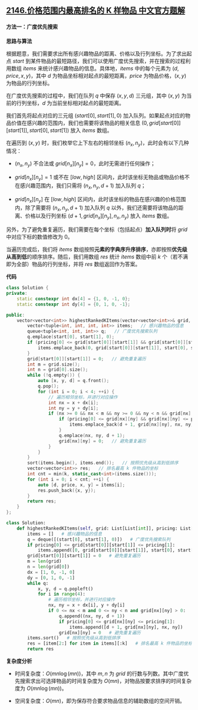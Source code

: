 ## [2146.价格范围内最高排名的 K 样物品 中文官方题解](https://leetcode.cn/problems/k-highest-ranked-items-within-a-price-range/solutions/100000/jie-ge-fan-wei-nei-zui-gao-pai-ming-de-k-yxh2)

#### 方法一：广度优先搜索

**思路与算法**

根据题意，我们需要求出所有感兴趣物品的距离、价格以及行列坐标。为了求出起点 $\textit{start}$ 到某件物品的最短路径，我们可以使用广度优先搜索，并在搜索的过程利用数组 $\textit{items}$ 来统计感兴趣物品的信息。具体地，$\textit{items}$ 中的每个元素为 $(d, \textit{price}, x, y)$，其中 $d$ 为物品坐标相对起点的最短距离，$\textit{price}$ 为物品价格，$(x, y)$ 为物品的行列坐标。

在广度优先搜索的过程中，我们在队列 $q$ 中保存 $(x, y, d)$ 三元组，其中 $(x, y)$ 为当前的行列坐标，$d$ 为当前坐标相对起点的最短距离。

我们首先将起点对应的三元组 $(\textit{start}[0], \textit{start}[1], 0)$ 加入队列。如果起点对应的物品价值在感兴趣的范围内，我们也需要将该物品的相关信息 $(0, \textit{grid}[\textit{start}[0]][\textit{start}[1]], \textit{start}[0], \textit{start}[1])$ 放入 $\textit{items}$ 数组。

在遍历到 $(x, y)$ 时，我们枚举它上下左右的相邻坐标 $(n_x, n_y)$，此时会有以下几种情况：

- $(n_x, n_y)$ 不合法或 $\textit{grid}[n_x][n_y] = 0$，此时无需进行任何操作；

- $\textit{grid}[n_x][n_y] = 1$ 或不在 $[\textit{low}, \textit{high}]$ 区间内，此时该坐标无物品或物品价格不在感兴趣范围内，我们只需将 $(n_x, n_y, d + 1)$ 加入队列 $q$；

- $\textit{grid}[n_x][n_y]$ 在 $[\textit{low}, \textit{high}]$ 区间内，此时该坐标的物品在感兴趣的价格范围内，除了需要将 $(n_x, n_y, d + 1)$ 加入队列 $q$ 以外，我们还需要将该物品的距离、价格以及行列坐标 $(d + 1, \textit{grid}[n_x][n_y], n_x, n_y)$ 放入 $\textit{items}$ 数组。

另外，为了避免重复遍历，我们需要在每个坐标（包括起点）**加入队列时**将 $\textit{grid}$ 中对应下标的数值修改为 $0$。

当遍历完成后，我们将 $\textit{items}$ 数组按照**元素的字典序升序排序**，亦即按照**优先级从高到低**的顺序排序。随后，我们用数组 $\textit{res}$ 统计 $\textit{items}$ 数组中前 $k$ 个（若不满即为全部）物品的行列坐标，并将 $\textit{res}$ 数组返回作为答案。

**代码**

```C++ [sol1-C++]
class Solution {
private:
    static constexpr int dx[4] = {1, 0, -1, 0};
    static constexpr int dy[4] = {0, 1, 0, -1};

public:
    vector<vector<int>> highestRankedKItems(vector<vector<int>>& grid, vector<int>& pricing, vector<int>& start, int k) {
        vector<tuple<int, int, int, int>> items;   // 感兴趣物品的信息
        queue<tuple<int, int, int>> q;   // 广度优先搜索队列
        q.emplace(start[0], start[1], 0);
        if (pricing[0] <= grid[start[0]][start[1]] && grid[start[0]][start[1]] <= pricing[1]) {
            items.emplace_back(0, grid[start[0]][start[1]], start[0], start[1]);
        }
        grid[start[0]][start[1]] = 0;   // 避免重复遍历
        int m = grid.size();
        int n = grid[0].size();
        while (!q.empty()) {
            auto [x, y, d] = q.front();
            q.pop();
            for (int i = 0; i < 4; ++i) {
                // 遍历相邻坐标，并进行对应操作
                int nx = x + dx[i];
                int ny = y + dy[i];
                if (nx >= 0 && nx < m && ny >= 0 && ny < n && grid[nx][ny] > 0) {
                    if (pricing[0] <= grid[nx][ny] && grid[nx][ny] <= pricing[1]) {
                        items.emplace_back(d + 1, grid[nx][ny], nx, ny);
                    }
                    q.emplace(nx, ny, d + 1);
                    grid[nx][ny] = 0;   // 避免重复遍历
                }
            }
        }
        sort(items.begin(), items.end());   // 按照优先级从高到低排序
        vector<vector<int>> res;   // 排名最高 k 件物品的坐标
        int cnt = min(k, static_cast<int>(items.size()));
        for (int i = 0; i < cnt; ++i) {
            auto [d, price, x, y] = items[i];
            res.push_back({x, y});
        }
        return res;
    }
};
```


```Python [sol1-Python3]
class Solution:
    def highestRankedKItems(self, grid: List[List[int]], pricing: List[int], start: List[int], k: int) -> List[List[int]]:
        items = []   # 感兴趣物品的信息
        q = deque([(start[0], start[1], 0)])   # 广度优先搜索队列
        if pricing[0] <= grid[start[0]][start[1]] <= pricing[1]:
            items.append([0, grid[start[0]][start[1]], start[0], start[1]])
        grid[start[0]][start[1]] = 0   # 避免重复遍历
        m = len(grid)
        n = len(grid[0])
        dx = [1, 0, -1, 0]
        dy = [0, 1, 0, -1]
        while q:
            x, y, d = q.popleft()
            for i in range(4):
                # 遍历相邻坐标，并进行对应操作
                nx, ny = x + dx[i], y + dy[i]
                if 0 <= nx < m and 0 <= ny < n and grid[nx][ny] > 0:
                    q.append((nx, ny, d + 1))
                    if pricing[0] <= grid[nx][ny] <= pricing[1]:
                        items.append([d + 1, grid[nx][ny], nx, ny])
                    grid[nx][ny] = 0   # 避免重复遍历
        items.sort()   # 按照优先级从高到低排序
        res = [item[2:] for item in items][:k]   # 排名最高 k 件物品的坐标
        return res
```


**复杂度分析**

- 时间复杂度：$O(mn \log(mn))$，其中 $m, n$ 为 $\textit{grid}$ 的行数与列数。其中广度优先搜索求出可选择物品的时间复杂度为 $O(mn)$，对物品按要求排序的时间复杂度为 $O(mn \log(mn))$。

- 空间复杂度：$O(mn)$，即为保存符合要求物品信息的辅助数组的空间开销。